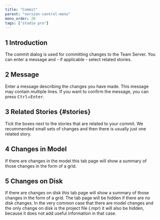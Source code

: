 ```yaml
---
title: "Commit"
parent: "version-control-menu"
menu_order: 20
tags: ["studio pro"]
---
```


## 1 Introduction

The commit dialog is used for committing changes to the Team Server. You can enter a message and - if applicable - select related stories.

## 2 Message

Enter a message describing the changes you have made. This message may contain multiple lines. If you want to confirm the message, you can press <kbd>Ctrl</kbd>+<kbd>Enter</kbd>.

## 3 Related Stories {#stories}

Tick the boxes next to the stories that are related to your commit. We recommended small sets of changes and then there is usually just one related story.

## 4 Changes in Model

If there are changes in the model this tab page will show a summary of those changes in the form of a grid.

## 5 Changes on Disk

If there are changes on disk this tab page will show a summary of those changes in the form of a grid. The tab page will be hidden if there are no disk changes. In the very common case that there are model changes and the only change on disk is the project file (.mpr) it will also be hidden, because it does not add useful information in that case.
